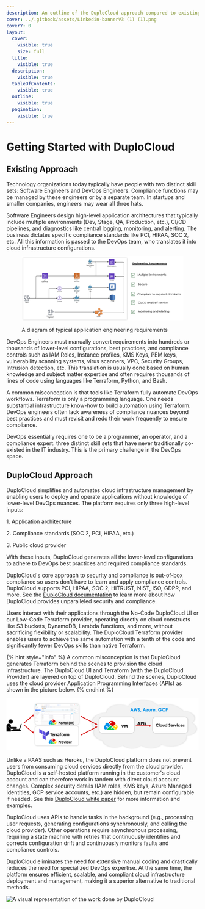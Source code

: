 ```yaml
---
description: An outline of the DuploCloud approach compared to existing DevOps
cover: ../.gitbook/assets/Linkedin-bannerV3 (1) (1).png
coverY: 0
layout:
  cover:
    visible: true
    size: full
  title:
    visible: true
  description:
    visible: true
  tableOfContents:
    visible: true
  outline:
    visible: true
  pagination:
    visible: true
---
```


# Getting Started with DuploCloud

## **Existing Approach**

Technology organizations today typically have people with two distinct skill sets: Software Engineers and DevOps Engineers. Compliance functions may be managed by these engineers or by a separate team. In startups and smaller companies, engineers may wear all three hats.

Software Engineers design high-level application architectures that typically include multiple environments (Dev, Stage, QA, Production, etc.), CI/CD pipelines, and diagnostics like central logging, monitoring, and alerting. The business dictates specific compliance standards like PCI, HIPAA, SOC 2, etc. All this information is passed to the DevOps team, who translates it into cloud infrastructure configurations.

<figure><img src="../.gitbook/assets/app reqs.png" alt=""><figcaption><p>A diagram of typical application engineering requirements</p></figcaption></figure>

DevOps Engineers must manually convert requirements into hundreds or thousands of lower-level configurations, best practices, and compliance controls such as IAM Roles, Instance profiles, KMS Keys, PEM keys, vulnerability scanning systems, virus scanners, VPC, Security Groups, Intrusion detection, etc. This translation is usually done based on human knowledge and subject matter expertise and often requires thousands of lines of code using languages like Terraform, Python, and Bash.

A common misconception is that tools like Terraform fully automate DevOps workflows. Terraform is only a programming language. One needs substantial infrastructure know-how to build automation using Terraform. DevOps engineers often lack awareness of compliance nuances beyond best practices and must revisit and redo their work frequently to ensure compliance.

DevOps essentially requires one to be a programmer, an operator, and a compliance expert: three distinct skill sets that have never traditionally co-existed in the IT industry. This is the primary challenge in the DevOps space.

## **DuploCloud Approach**

DuploCloud simplifies and automates cloud infrastructure management by enabling users to deploy and operate applications without knowledge of lower-level DevOps nuances. The platform requires only three high-level inputs:

1\.     Application architecture

2\.     Compliance standards (SOC 2, PCI, HIPAA, etc.)

3\.     Public cloud provider

With these inputs, DuploCloud generates all the lower-level configurations to adhere to DevOps best practices and required compliance standards.

DuploCloud's core approach to security and compliance is out-of-box compliance so users don't have to learn and apply compliance controls. DuploCloud supports PCI, HIPAA, SOC 2, HITRUST, NIST, ISO, GDPR, and more. See the [DuploCloud documentation](../security-and-compliance/) to learn more about how DuploCloud provides unparalleled security and compliance.

Users interact with their applications through the No-Code DuploCloud UI or our Low-Code Terraform provider, operating directly on cloud constructs like S3 buckets, DynamoDB, Lambda functions, and more, without sacrificing flexibility or scalability. The DuploCloud Terraform provider enables users to achieve the same automation with a tenth of the code and significantly fewer DevOps skills than native Terraform.

{% hint style="info" %}
A common misconception is that DuploCloud generates Terraform behind the scenes to provision the cloud infrastructure. The DuploCloud UI and Terraform (with the DuploCloud Provider) are layered on top of DuploCloud. Behind the scenes, DuploCloud uses the cloud provider Application Programming Interfaces (APIs) as shown in the picture below.
{% endhint %}

![](<../.gitbook/assets/image (116).png>)

Unlike a PAAS such as Heroku, the DuploCloud platform does not prevent users from consuming cloud services directly from the cloud provider. DuploCloud is a self-hosted platform running in the customer's cloud account and can therefore work in tandem with direct cloud account changes. Complex security details (IAM roles, KMS keys, Azure Managed Identities, GCP service accounts, etc.) are hidden, but remain configurable if needed. See this [DuploCloud white paper](https://duplocloud.com/white-papers/devops/) for more information and examples.

DuploCloud uses APIs to handle tasks in the background (e.g., processing user requests, generating configurations synchronously, and calling the cloud provider). Other operations require asynchronous processing, requiring a state machine with retries that continuously identifies and corrects configuration drift and continuously monitors faults and compliance controls.

DuploCloud eliminates the need for extensive manual coding and drastically reduces the need for specialized DevOps expertise. At the same time, the platform ensures efficient, scalable, and compliant cloud infrastructure deployment and management, making it a superior alternative to traditional methods.

![A visual representation of the work done by DuploCloud](<../.gitbook/assets/Screen Shot 2022-03-12 at 1.34.37 PM.png>)

